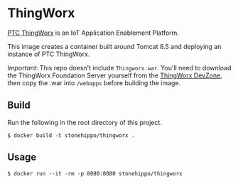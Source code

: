 # ThingWorx

[PTC ThingWorx](http://thingworx.com) is an IoT Application Enablement Platform.

This image creates a container built around Tomcat 8.5 and deploying an instance of PTC ThingWorx.

*Important*: This repo doesn't include `Thingworx.war`. You'll need to download the ThingWorx Foundation Server yourself from the [ThingWorx DevZone](http://developer.thingworx.com), then copy the .war into `/webapps` before building the image.

## Build

Run the following in the root directory of this project.

```
$ docker build -t stonehippo/thingworx .
```

## Usage

```
$ docker run --it -rm -p 8080:8080 stonehippo/thingworx
```
